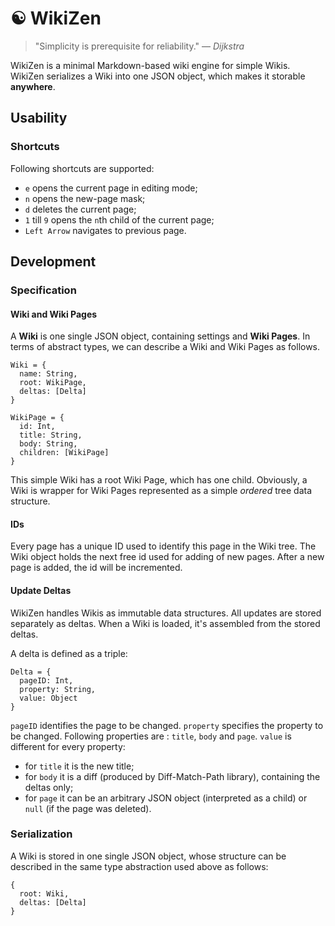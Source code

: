 &#9775; WikiZen
=======

> "Simplicity is prerequisite for reliability."
> — _Dijkstra_

WikiZen is a minimal Markdown-based wiki engine for simple Wikis.
WikiZen serializes a Wiki into one JSON object, which makes it storable **anywhere**.

## Usability

### Shortcuts

Following shortcuts are supported:

- `e` opens the current page in editing mode;
- `n` opens the new-page mask;
- `d` deletes the current page;
- `1` till `9` opens the `n`th child of the current page;
- `Left Arrow` navigates to previous page.

## Development

### Specification

#### Wiki and Wiki Pages

A __Wiki__ is one single JSON object, containing settings and __Wiki Pages__.
In terms of abstract types, we can describe a Wiki and Wiki Pages as follows.

    Wiki = {
      name: String,
      root: WikiPage,
      deltas: [Delta]
    }
    
    WikiPage = {
      id: Int,
      title: String,
      body: String,
      children: [WikiPage]
    }

This simple Wiki has a root Wiki Page, which has one child.
Obviously, a Wiki is wrapper for Wiki Pages represented as a simple _ordered_ tree data structure.

#### IDs

Every page has a unique ID used to identify this page in the Wiki tree.
The Wiki object holds the next free id used for adding of new pages.
After a new page is added, the id will be incremented.

#### Update Deltas

WikiZen handles Wikis as immutable data structures. All updates are stored separately as deltas.
When a Wiki is loaded, it's assembled from the stored deltas.

A delta is defined as a triple:

    Delta = {
      pageID: Int,
      property: String,
      value: Object
    }
    
`pageID` identifies the page to be changed.
`property` specifies the property to be changed. Following properties are : `title`, `body` and `page`.
`value` is different for every property:
  - for `title` it is the new title;
  - for `body` it is a diff (produced by Diff-Match-Path library), containing the deltas only;
  - for `page` it can be an arbitrary JSON object (interpreted as a child) or
  `null` (if the page was deleted).
  
### Serialization

A Wiki is stored in one single JSON object, whose structure can be described in the same type abstraction used above as follows:

    {
      root: Wiki,
      deltas: [Delta]
    }

